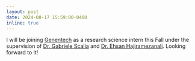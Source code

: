 ```yaml
---
layout: post
date: 2024-08-17 15:59:00-0400
inline: true
---
```


I will be joining [Genentech](https://www.gene.com/) as a research science intern this Fall under the supervision of [Dr. Gabriele Scalia](https://scholar.google.it/citations?user=MxeFvewAAAAJ&hl=it) and [Dr. Ehsan Hajiramezanali](https://ehsanhajiramezanali.github.io/). Looking forward to it!

